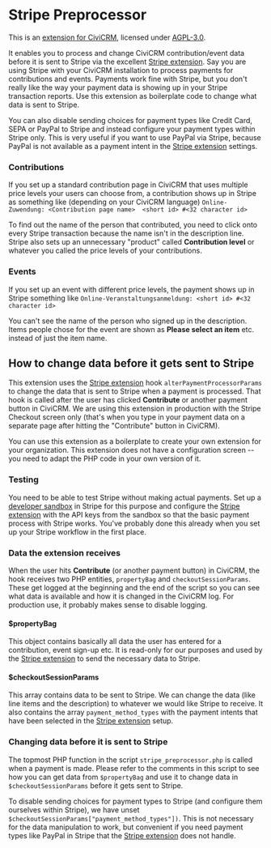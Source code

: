 # Stripe Preprocessor
This is an [extension for CiviCRM](https://docs.civicrm.org/sysadmin/en/latest/customize/extensions/), licensed under [AGPL-3.0](LICENSE.txt).

It enables you to process and change CiviCRM contribution/event data before it is sent to Stripe via the excellent [Stripe extension]. Say you are using Stripe with your CiviCRM installation to process payments for contributions and events. Payments work fine with Stripe, but you don't really like the way your payment data is showing up in your Stripe transaction reports. Use this extension as boilerplate code to change what data is sent to Stripe.

You can also disable sending choices for payment types like Credit Card, SEPA or PayPal to Stripe and instead configure your
payment types within Stripe only. This is very useful if you want to use PayPal via Stripe, because PayPal is not available as a payment intent in the [Stripe extension] settings.

### Contributions
If you set up a standard contribution page in CiviCRM that uses multiple price levels your users can choose from, a contribution shows up in Stripe as something like (depending on your CiviCRM language) `Online-Zuwendung: <Contribution page name>  <short id> #<32 character id>`

To find out the name of the person that contributed, you need to click onto every Stripe transaction because the name isn't in the description line. Stripe also sets up an unnecessary "product" called **Contribution level** or whatever you called the price levels of your contributions.

### Events
If you set up an event with different price levels, the payment shows up in Stripe something like `Online-Veranstaltungsanmeldung: <short id> #<32 character id>`

You can't see the name of the person who signed up in the description. Items people chose for the event are shown as **Please select an item** etc. instead of just the item name.

## How to change data before it gets sent to Stripe
This extension uses the [Stripe extension] hook `alterPaymentProcessorParams` to change the data that is sent to Stripe when a payment is processed.
That hook is called after the user has clicked **Contribute** or another payment button in CiviCRM. We are using this extension in production with the Stripe Checkout screen only (that's when you type in your payment data on a separate page after hitting the "Contribute" button in CiviCRM).

You can use this extension as a boilerplate to create your own extension for your organization. This extension does not have a configuration screen -- you need to adapt the PHP code in your own version of it.

### Testing
You need to be able to test Stripe without making actual payments. Set up a [developer sandbox] in Stripe for this purpose and 
configure the [Stripe extension] with the API keys from the sandbox so that the basic payment process with Stripe works. You've probably done this already
when you set up your Stripe workflow in the first place.

### Data the extension receives
When the user hits **Contribute** (or another payment button) in CiviCRM, the hook receives two PHP entities, `propertyBag` and `checkoutSessionParams`. These get
logged at the beginning and the end of the script so you can see what data is available and how it is changed in the CiviCRM log. For production use, 
it probably makes sense to disable logging.

#### $propertyBag
This object contains basically all data the user has entered for a contribution, event sign-up etc. It is read-only for our purposes and used by the
[Stripe extension] to send the necessary data to Stripe.

#### $checkoutSessionParams
This array contains data to be sent to Stripe. We can change the data (like line items and the description) to whatever we would like Stripe to receive. It also contains the array `payment_method_types` with the payment intents that have been selected in the [Stripe extension] setup.

### Changing data before it is sent to Stripe
The topmost PHP function in the script `stripe_preprocessor.php` is called when a payment is made. Please refer to the comments in this script to
see how you can get data from `$propertyBag` and use it to change data in `$checkoutSessionParams` before it gets sent to Stripe.

To disable sending choices for payment types to Stripe (and configure them ourselves within Stripe), we have unset `$checkoutSessionParams["payment_method_types"])`. This is not necessary for the data manipulation to work, but convenient if you need payment types like PayPal in Stripe that the [Stripe extension] does not handle.

[Stripe extension]: https://lab.civicrm.org/extensions/stripe
[developer sandbox]: https://docs.stripe.com/sandboxes
